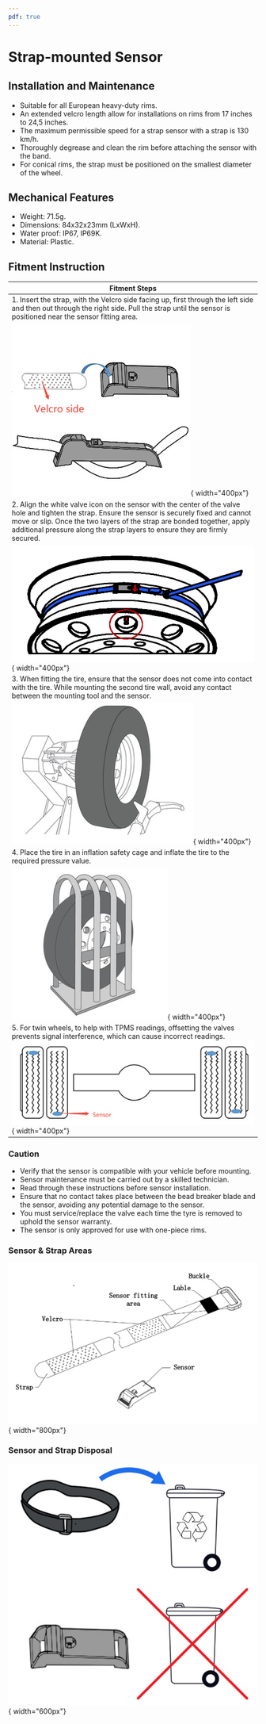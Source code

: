 ```yaml
---
pdf: true
---
```


# Strap-mounted Sensor

## Installation and Maintenance

- Suitable for all European heavy-duty rims.
- An extended velcro length allow for installations on rims from 17 inches to 24,5 inches.
- The maximum permissible speed for a strap sensor with a strap is 130 km/h.
- Thoroughly degrease and clean the rim before attaching the sensor with the band.
- For conical rims, the strap must be positioned on the smallest diameter of the wheel.

## Mechanical Features

- Weight: 71.5g.
- Dimensions: 84x32x23mm (LxWxH).
- Water proof: IP67, IP69K.
- Material: Plastic.

## Fitment Instruction

|**Fitment Steps** |
|----------------|
| 1. Insert the strap, with the Velcro side facing up, first through the left side and then out through the right side. Pull the strap until the sensor is positioned near the sensor fitting area.
 ![Step 1](images/strap_sensor_velcro.jpg){ width="400px"}    |
| 2. Align the white valve icon on the sensor with the center of the valve hole and tighten the strap. Ensure the sensor is securely fixed and cannot move or slip. Once the two layers of the strap are bonded together, apply additional pressure along the strap layers to ensure they are firmly secured.
  ![Step 2](images/strap_sensor_mounting.jpg){ width="400px"}     |
| 3. When fitting the tire, ensure that the sensor does not come into contact with the tire. While mounting the second tire wall, avoid any contact between the mounting tool and the sensor.
 ![Step 3](images/valve_mounted_instruction_step3.JPG){ width="400px"}    |
| 4. Place the tire in an inflation safety cage and inflate the tire to the required pressure value.
 ![Step 4](images/valve_mounted_instruction_step4.JPG){ width="400px"}        |
| 5. For twin wheels, to help with TPMS readings, offsetting the valves prevents signal interference, which can cause incorrect readings. ![Step 5](images/strap_sensor_twin_tires.jpg){ width="400px"}        |

### Caution

- Verify that the sensor is compatible with your vehicle before mounting.
- Sensor maintenance must be carried out by a skilled technician.
- Read through these instructions before sensor installation.
- Ensure that no contact takes place between the bead breaker blade and the sensor, avoiding any potential damage to the sensor.
- You must service/replace the valve each time the tyre is removed to uphold the sensor warranty.
- The sensor is only approved for use with one-piece rims.

### Sensor & Strap Areas

![Strap-mounted Sensor](images/strap_mounted_sensor.jpg){ width="800px"}



### Sensor and Strap Disposal

![Disposal](images/strap_sensor_recycling.jpg){ width="600px"}


